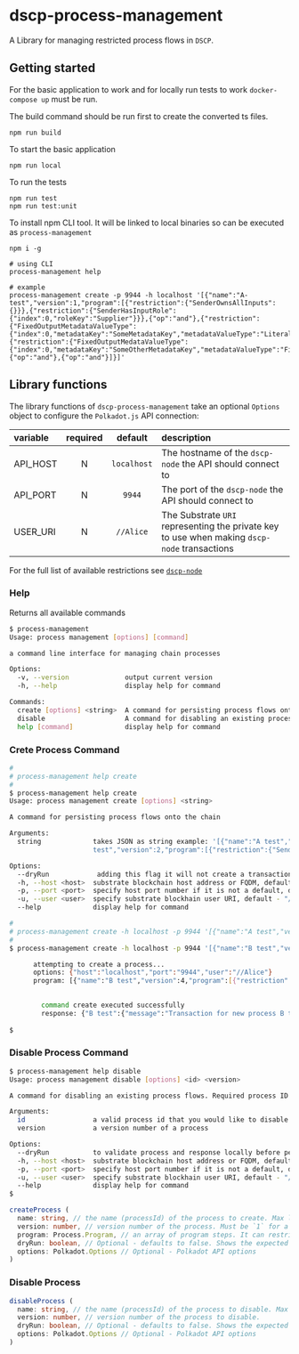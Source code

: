 # dscp-process-management

A Library for managing restricted process flows in `DSCP`.

## Getting started

For the basic application to work and for locally run tests to work `docker-compose up` must be run.

The build command should be run first to create the converted ts files.

```shell
npm run build
```

To start the basic application

```shell
npm run local
```

To run the tests

```shell
npm run test
npm run test:unit
```

To install npm CLI tool. It will be linked to local binaries so can be executed as `process-management`
```shell
npm i -g

# using CLI
process-management help

# example
process-management create -p 9944 -h localhost '[{"name":"A-test","version":1,"program":[{"restriction":{"SenderOwnsAllInputs":{}}},{"restriction":{"SenderHasInputRole":{"index":0,"roleKey":"Supplier"}}},{"op":"and"},{"restriction":{"FixedOutputMetadataValueType":{"index":0,"metadataKey":"SomeMetadataKey","metadataValueType":"Literal"}}},{"restriction":{"FixedOutputMedataValueType":{"index":0,"metadataKey":"SomeOtherMetadataKey","metadataValueType":"File"}}},{"op":"and"},{"op":"and"}]}]'
```

## Library functions

The library functions of `dscp-process-management` take an optional `Options` object to configure the `Polkadot.js` API connection:

| variable | required |   default   | description                                                                                  |
| :------- | :------: | :---------: | :------------------------------------------------------------------------------------------- |
| API_HOST |    N     | `localhost` | The hostname of the `dscp-node` the API should connect to                                    |
| API_PORT |    N     |   `9944`    | The port of the `dscp-node` the API should connect to                                        |
| USER_URI |    N     |  `//Alice`  | The Substrate `URI` representing the private key to use when making `dscp-node` transactions |


For the full list of available restrictions see [`dscp-node`](https://github.com/digicatapult/dscp-node/blob/main/pallets/process-validation/src/restrictions.rs)

### Help

Returns all available commands
```sh
$ process-management 
Usage: process management [options] [command]

a command line interface for managing chain processes

Options:
  -v, --version              output current version
  -h, --help                 display help for command

Commands:
  create [options] <string>  A command for persisting process flows onto the chain
  disable                    A command for disabling an existing process flows. - NOT IMPLEMENTED
  help [command]             display help for command
```


### Crete Process Command

```sh
#
# process-management help create
#
$ process-management help create
Usage: process management create [options] <string>

A command for persisting process flows onto the chain

Arguments:
  string             takes JSON as string example: '[{"name":"A test","version":2,"program":[{"restriction":{"SenderOwnsAllInputs":{}}},{"restriction":{"None":{}}},{"op":"or"}]},{"name":"B
                     test","version":2,"program":[{"restriction":{"SenderOwnsAllInputs":{}}},{"restriction":{"None":{}}},{"op":"or"}]}]'

Options:
  --dryRun            adding this flag it will not create a transaction and will return a result
  -h, --host <host>  substrate blockchain host address or FQDM, default - "localhost" (default: "localhost")
  -p, --port <port>  specify host port number if it is not a default, default - 9944 (default: "9944")
  -u, --user <user>  specify substrate blockhain user URI, default - "//Alice" (default: "//Alice")
  --help             display help for command

#
# process-management create -h localhost -p 9944 '[{"name":"A test","version":2,"program":[{"restriction":{"SenderOwnsAllInputs":{}}},{"restriction":{"None":{}}},{"op":"or"}]},{"name":"B test","version":2,"program":[{"restriction":{"SenderOwnsAllInputs":{}}},{"restriction":{"None":{}}},{"op":"or"}]}]'
#
$ process-management create -h localhost -p 9944 '[{"name":"B test","version":4,"program":[{"restriction":{"SenderOwnsAllInputs":{}}},{"restriction":{"None":{}}},{"op":"or"}]}]'

      attempting to create a process...
      options: {"host":"localhost","port":"9944","user":"//Alice"}
      program: [{"name":"B test","version":4,"program":[{"restriction":{"SenderOwnsAllInputs":{}}},{"restriction":{"None":{}}},{"op":"or"}]}]
    

        command create executed successfully
        response: {"B test":{"message":"Transaction for new process B test has been successfully submitted","process":{"id":"0x422074657374","version":4,"status":"Enabled","program":[{"restriction":{"SenderOwnsAllInputs":{}}},{"restriction":{"None":{}}},{"op":"or"}]}}}
      
$ 

```

### Disable Process Command

```sh
$ process-management help disable
Usage: process management disable [options] <id> <version>

A command for disabling an existing process flows. Required process ID and version

Arguments:
  id                 a valid process id that you would like to disable
  version            a version number of a process

Options:
  --dryRun           to validate process and response locally before persisting on the chain, default - false
  -h, --host <host>  substrate blockchain host address or FQDM, default - "localhost" (default: "localhost")
  -p, --port <port>  specify host port number if it is not a default, default - 9944 (default: "9944")
  -u, --user <user>  specify substrate blockhain user URI, default - "//Alice" (default: "//Alice")
  --help             display help for command
$ 
```

```typescript
createProcess (
  name: string, // the name (processId) of the process to create. Max length 32 bytes
  version: number, // version number of the process. Must be `1` for a new process or one higher than the version of an existing process
  program: Process.Program, // an array of program steps. It can restriction or binary operator
  dryRun: boolean, // Optional - defaults to false. Shows the expected result of creating the process, without actually running the transaction
  options: Polkadot.Options // Optional - Polkadot API options
)
```

### Disable Process

```typescript
disableProcess (
  name: string, // the name (processId) of the process to disable. Max length 32 bytes
  version: number, // version number of the process to disable.
  dryRun: boolean, // Optional - defaults to false. Shows the expected result of disabling the process, without actually running the transaction
  options: Polkadot.Options // Optional - Polkadot API options
)
```
